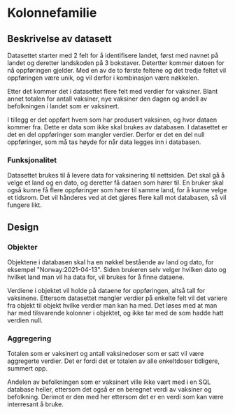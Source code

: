 # Kolonnefamilie

## Beskrivelse av datasett
Datasettet starter med 2 felt for å identifisere landet, først med navnet på landet og deretter landskoden på 3 bokstaver. Detertter kommer datoen for nå oppføringen gjelder. Med en av de to første feltene og det tredje feltet vil oppføringen være unik, og vil derfor i kombinasjon være nøkkelen.

Etter det kommer det i datasettet flere felt med verdier for vaksiner. Blant annet totalen for antall vaksiner, nye vaksiner den dagen og andell av befolkningen i landet som er vaksinert.

I tillegg er det oppført hvem som har produsert vaksinen, og hvor dataen kommer fra. Dette er data som ikke skal brukes av databasen. I datasettet er det en del oppføringer som mangler verdier. Derfor er det en del null oppføringer, som må tas høyde for når data legges inn i databasen.

### Funksjonalitet
Datasettet brukes til å levere data for vaksinering til nettsiden. Det skal gå å velge et land og en dato, og deretter få dataen som hører til. En bruker skal også kunne få flere oppføringer som hører til samme land, for å kunne velge et tidsrom. Det vil hånderes ved at det gjøres flere kall mot databasen, så vil fungere likt. 

## Design

### Objekter
Objektene i databasen skal ha en nøkkel bestående av land og dato, for eksempel "Norway:2021-04-13". Siden brukeren selv velger hvilken dato og hvilket land man vil ha data for, vil brukes for å finne dataene.

Verdiene i objektet vil holde på dataene for oppføringen, altså tall for vaksinene. Ettersom datasettet mangler verdier på enkelte felt vil det variere fra objekt til objekt hvilke verdier man kan ha med. Det løses med at man har med tilsvarende kolonner i objektet, og ikke tar med de som hadde hatt verdien null.


### Aggregering
Totalen som er vaksinert og antall vaksinedoser som er satt vil være aggregerte verdier. Det er fordi det er totalen av alle enkeltdoser tidligere, summert opp.

Andelen av befolkningen som er vaksinert ville ikke vært med i en SQL database heller, ettersom det også er en beregnet verdi av vaksiner og befolkning. Derimot er den med her ettersom det er en verdi som kan være interresant å bruke.